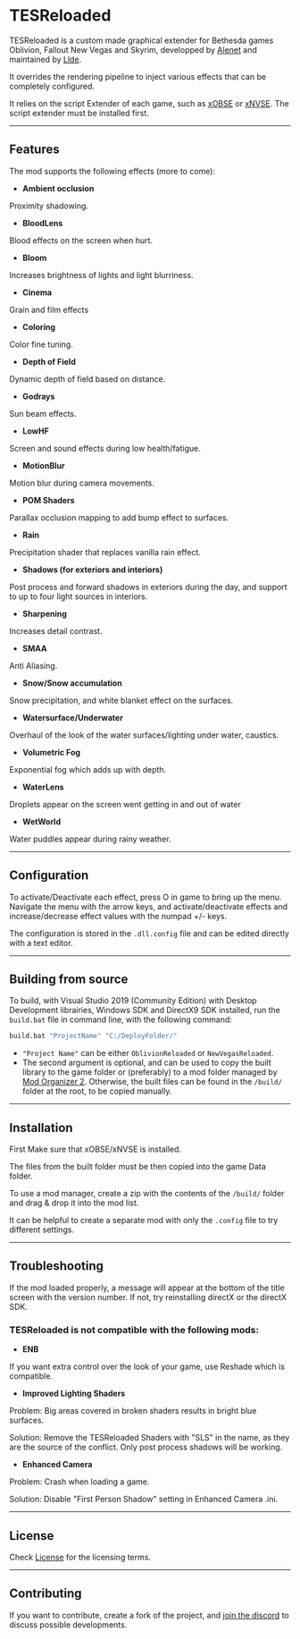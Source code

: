 # TESReloaded
TESReloaded is a custom made graphical extender for Bethesda games Oblivion, Fallout New Vegas and Skyrim, developped by [Alenet](https://github.com/Alenett) and maintained by [Llde](https://github.com/llde).

It overrides the rendering pipeline to inject various effects that can be completely configured.

It relies on the script Extender of each game, such as [xOBSE](https://github.com/llde/xOBSE) or [xNVSE](https://github.com/xNVSE/NVSE). The script extender must be installed first. 

----
## Features
The mod supports the following effects (more to come):
* **Ambient occlusion**

Proximity shadowing.

* **BloodLens**

Blood effects on the screen when hurt.

* **Bloom**

Increases brightness of lights and light blurriness.

* **Cinema**

Grain and film effects

* **Coloring**

Color fine tuning.

* **Depth of Field**

Dynamic depth of field based on distance.

* **Godrays**

Sun beam effects.

* **LowHF**

Screen and sound effects during low health/fatigue.

* **MotionBlur**

Motion blur during camera movements.

* **POM Shaders**

Parallax occlusion mapping to add bump effect to surfaces.

* **Rain**

Precipitation shader that replaces vanilla rain effect.

* **Shadows (for exteriors and interiors)**

Post process and forward shadows in exteriors during the day, and support to up to four light sources in interiors.

* **Sharpening**

Increases detail contrast.

* **SMAA**

Anti Aliasing.

* **Snow/Snow accumulation**

Snow precipitation, and white blanket effect on the surfaces.

* **Watersurface/Underwater**

Overhaul of the look of the water surfaces/lighting under water, caustics.

* **Volumetric Fog**

Exponential fog which adds up with depth.

* **WaterLens** 

Droplets appear on the screen went getting in and out of water

* **WetWorld**

Water puddles appear during rainy weather.


----
## Configuration

To activate/Deactivate each effect, press O in game to bring up the menu. Navigate the menu with the arrow keys, and activate/deactivate effects and increase/decrease effect values with the numpad +/- keys.

The configuration is stored in the `.dll.config` file and can be edited directly with a text editor.

----
## Building from source
To build, with Visual Studio 2019 (Community Edition) with Desktop Development librairies, Windows SDK and DirectX9 SDK installed, run the `build.bat` file in command line, with the following command:

```bat
build.bat "ProjectName" "C:/DeployFolder/"
```

 * `"Project Name"` can be either `OblivionReloaded` or `NewVegasReloaded`. 
 * The second argument is optional, and can be used to copy the built library to the game folder or (preferably) to a mod folder managed by [Mod Organizer 2](https://vivanewvegas.github.io/mo2.html). Otherwise, the built files can be found in the `/build/` folder at the root, to be copied manually.

----
## Installation

First Make sure that xOBSE/xNVSE is installed.

The files from the built folder must be then copied into the game Data folder.

To use a mod manager, create a zip with the contents of the `/build/` folder and drag & drop it into the mod list.

It can be helpful to create a separate mod with only the `.config` file to try different settings.

----
## Troubleshooting

If the mod loaded properly, a message will appear at the bottom of the title screen with the version number. If not, try reinstalling directX or the directX SDK.

### TESReloaded is not compatible with the following mods:
* **ENB**

If you want extra control over the look of your game, use Reshade which is compatible.

* **Improved Lighting Shaders**

Problem: Big areas covered in broken shaders results in bright blue surfaces. 

Solution: Remove the TESReloaded Shaders with "SLS" in the name, as they are the source of the conflict. Only post process shadows will be working.

* **Enhanced Camera**

Problem: Crash when loading a game.

Solution: Disable "First Person Shadow" setting in Enhanced Camera .ini. 

----
## License
Check [License](License.md) for the licensing terms.

----
## Contributing

If you want to contribute, create a fork of the project, and [join the discord](https://discord.com/invite/QgN6mR6eTK) to discuss possible developments.
